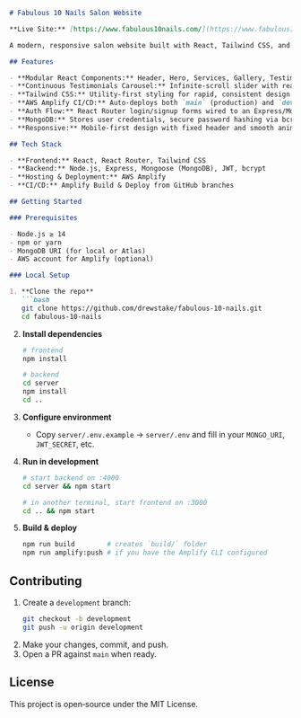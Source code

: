 ```markdown
# Fabulous 10 Nails Salon Website

**Live Site:** [https://www.fabulous10nails.com/](https://www.fabulous10nails.com/)

A modern, responsive salon website built with React, Tailwind CSS, and AWS Amplify, featuring a booking flow, dynamic gallery, and secure user authentication.

## Features

- **Modular React Components:** Header, Hero, Services, Gallery, Testimonials, Booking CTA, Contact, and Footer
- **Continuous Testimonials Carousel:** Infinite‑scroll slider with real reviews
- **Tailwind CSS:** Utility‑first styling for rapid, consistent design
- **AWS Amplify CI/CD:** Auto‑deploys both `main` (production) and `development` (staging) branches
- **Auth Flow:** React Router login/signup forms wired to an Express/Mongoose backend with JWT
- **MongoDB:** Stores user credentials, secure password hashing via bcrypt
- **Responsive:** Mobile‑first design with fixed header and smooth animations

## Tech Stack

- **Frontend:** React, React Router, Tailwind CSS  
- **Backend:** Node.js, Express, Mongoose (MongoDB), JWT, bcrypt  
- **Hosting & Deployment:** AWS Amplify  
- **CI/CD:** Amplify Build & Deploy from GitHub branches  

## Getting Started

### Prerequisites

- Node.js ≥ 14  
- npm or yarn  
- MongoDB URI (for local or Atlas)  
- AWS account for Amplify (optional)

### Local Setup

1. **Clone the repo**  
   ```bash
   git clone https://github.com/drewstake/fabulous-10-nails.git
   cd fabulous-10-nails
   ```

2. **Install dependencies**  
   ```bash
   # frontend
   npm install

   # backend
   cd server
   npm install
   cd ..
   ```

3. **Configure environment**  
   - Copy `server/.env.example` → `server/.env` and fill in your `MONGO_URI`, `JWT_SECRET`, etc.

4. **Run in development**  
   ```bash
   # start backend on :4000
   cd server && npm start

   # in another terminal, start frontend on :3000
   cd .. && npm start
   ```

5. **Build & deploy**  
   ```bash
   npm run build        # creates `build/` folder
   npm run amplify:push # if you have the Amplify CLI configured
   ```

## Contributing

1. Create a `development` branch:  
   ```bash
   git checkout -b development
   git push -u origin development
   ```
2. Make your changes, commit, and push.  
3. Open a PR against `main` when ready.

## License

This project is open‑source under the MIT License.
```